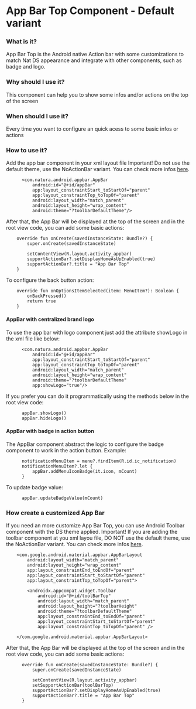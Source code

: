 # App Bar Top Component - Default variant

### What is it?
App Bar Top is the Android native Action bar with some customizations to match Nat DS appearance and integrate with other components, such as badge and logo.

### Why should I use it?
This component can help you to show some infos and/or actions on the top of the screen

### When should I use it?
Every time you want to configure an quick acess to some basic infos or actions

### How to use it?
Add the app bar component in your xml layout file
Important! Do not use the default theme, use the NoActionBar variant. You can check more infos [here](getting-started.md).
```android
      <com.natura.android.appbar.AppBar
          android:id="@+id/appBar"
          app:layout_constraintStart_toStartOf="parent"
          app:layout_constraintTop_toTopOf="parent"
          android:layout_width="match_parent"
          android:layout_height="wrap_content"
          android:theme="?toolbarDefaultTheme"/>
```
After that, the App Bar will be displayed at the top of the screen and in the root view code, you can add some basic actions:
```android
    override fun onCreate(savedInstanceState: Bundle?) {
        super.onCreate(savedInstanceState)

        setContentView(R.layout.activity_appbar)
        supportActionBar?.setDisplayHomeAsUpEnabled(true)
        supportActionBar?.title = "App Bar Top"
    }
   ```
To configure the back button action:
```android
    override fun onOptionsItemSelected(item: MenuItem?): Boolean {
        onBackPressed()
        return true
    }
```
#### AppBar with centralized brand logo
To use the app bar with logo component just add the attribute showLogo in the xml file like below:
```android
      <com.natura.android.appbar.AppBar
          android:id="@+id/appBar"
          app:layout_constraintStart_toStartOf="parent"
          app:layout_constraintTop_toTopOf="parent"
          android:layout_width="match_parent"
          android:layout_height="wrap_content"
          android:theme="?toolbarDefaultTheme"
          app:showLogo="true"/>
```
If you prefer you can do it programmatically using the methods below in the root view code:
```android
      appBar.showLogo()
      appBar.hideLogo()
```
#### AppBar with badge in action button
The AppBar component abstract the logic to configure the badge component to work in the action button. 
Example:
```android
      notificationMenuItem = menu?.findItem(R.id.ic_notification)
      notificationMenuItem?.let {
          appBar.addMenuIconBadge(it.icon, mCount)
      }
```
To update badge value:
```android
      appBar.updateBadgeValue(mCount)
```

### How create a customized App Bar
If you need an more customize App Bar Top, you can use Android Toolbar component with the DS theme applied.
Important! If you are adding the toolbar component at you xml layou file, DO NOT use the default theme, use the NoActionBar variant. You can check more infos [here](getting-started.md).

```android
    <com.google.android.material.appbar.AppBarLayout
        android:layout_width="match_parent"
        android:layout_height="wrap_content"
        app:layout_constraintEnd_toEndOf="parent"
        app:layout_constraintStart_toStartOf="parent"
        app:layout_constraintTop_toTopOf="parent">
        
        <androidx.appcompat.widget.Toolbar
            android:id="@+id/toolBarTop"
            android:layout_width="match_parent"
            android:layout_height="?toolbarHeight"
            android:theme="?toolbarDefaultTheme"
            app:layout_constraintEnd_toEndOf="parent"
            app:layout_constraintStart_toStartOf="parent"
            app:layout_constraintTop_toTopOf="parent" />
            
    </com.google.android.material.appbar.AppBarLayout>
 ```

After that, the App Bar will be displayed at the top of the screen and in the root view code, you can add some basic actions:
```android
      override fun onCreate(savedInstanceState: Bundle?) {
          super.onCreate(savedInstanceState)

          setContentView(R.layout.activity_appbar)
          setSupportActionBar(toolBarTop)
          supportActionBar?.setDisplayHomeAsUpEnabled(true)
          supportActionBar?.title = "App Bar Top"
      }
 ```


